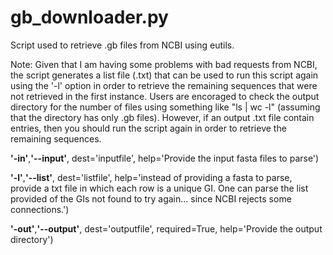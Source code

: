 # gb_downloader.py

Script used to retrieve .gb files from NCBI using eutils.

Note: Given that I am having some problems with bad requests from NCBI, the script generates a list file (.txt) that can be used to run this script again using the '-l' option in order to retrieve the remaining sequences that were not retrieved in the first instance. Users are encoraged to check the output directory for the number of files using something like "ls | wc -l" (assuming that the directory has only .gb files). However, if an output .txt file contain entries, then you should run the script again in order to retrieve the remaining sequences. 

**'-in'**,**'--input'**, dest='inputfile', help='Provide the input fasta files to parse')

**'-l'**,**'--list'**, dest='listfile', help='instead of providing a fasta to parse, provide a txt file in which each row is a unique GI. One can parse the list provided of the GIs not found to try again... since NCBI rejects some connections.')

**'-out'**,**'--output'**, dest='outputfile', required=True, help='Provide the output directory')
